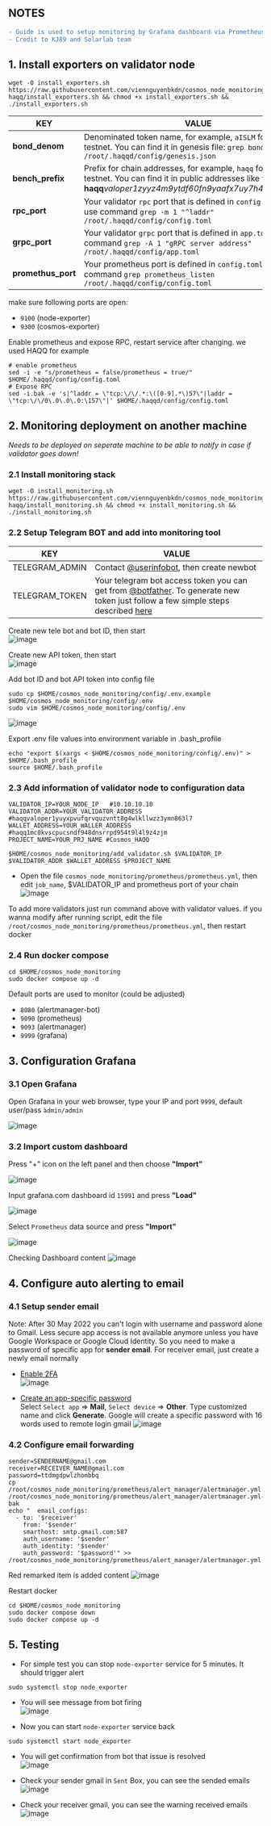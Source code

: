 ## NOTES
```diff
- Guide is used to setup monitoring by Grafana dashboard via Prometheus, also forwarding warning/error of your node to Telegram bot and your email
- Credit to KJ89 and Solarlab team 
```

## 1. Install exporters on validator node

```
wget -O install_exporters.sh https://raw.githubusercontent.com/viennguyenbkdn/cosmos_node_monitoring/monitor-haqq/install_exporters.sh && chmod +x install_exporters.sh && ./install_exporters.sh
```

| KEY |VALUE |
|---------------|-------------|
| **bond_denom** | Denominated token name, for example, `aISLM` for HAQQ testnet. You can find it in genesis file: `grep bond_denom /root/.haqqd/config/genesis.json`
| **bench_prefix** | Prefix for chain addresses, for example, `haqq` for HAQQ testnet. You can find it in public addresses like this **haqq**_valoper1zyyz4m9ytdf60fn9yaafx7uy7h463n7alv2ete_ |
| **rpc_port** | Your validator `rpc` port that is defined in `config.toml` file, use command `grep -m 1 "^laddr" /root/.haqqd/config/config.toml` |
| **grpc_port** | Your validator `grpc` port that is defined in `app.toml` file, use command `grep -A 1 "gRPC server address" /root/.haqqd/config/app.toml` |
| **promethus_port**| Your prometheus port is defined in `config.toml`, use command `grep prometheus_listen /root/.haqqd/config/config.toml`|

make sure following ports are open:
- `9100` (node-exporter)
- `9300` (cosmos-exporter)

Enable prometheus and expose RPC, restart service after changing. we used HAQQ for example
```
# enable prometheus
sed -i -e "s/prometheus = false/prometheus = true/" $HOME/.haqqd/config/config.toml
# Expose RPC
sed -i.bak -e 's|^laddr = \"tcp:\/\/.*:\([0-9].*\)57\"|laddr = \"tcp:\/\/0\.0\.0\.0:\157\"|' $HOME/.haqqd/config/config.toml
```

## 2. Monitoring deployment on another machine

_Needs to be deployed on seperate machine to be able to notify in case if validator goes down!_

### 2.1 Install monitoring stack
```
wget -O install_monitoring.sh https://raw.githubusercontent.com/viennguyenbkdn/cosmos_node_monitoring/monitor-haqq/install_monitoring.sh && chmod +x install_monitoring.sh && ./install_monitoring.sh
```
### 2.2 Setup Telegram BOT and add into monitoring tool

| KEY | VALUE |
|---------------|-------------|
| TELEGRAM_ADMIN | Contact [@userinfobot](https://t.me/userinfobot), then create newbot |
| TELEGRAM_TOKEN | Your telegram bot access token you can get from [@botfather](https://telegram.me/botfather). To generate new token just follow a few simple steps described [here](https://core.telegram.org/bots#6-botfather) | 

Create new tele bot and bot ID, then start   
![image](https://user-images.githubusercontent.com/91453629/189948098-abdd25fd-42cb-45e2-988d-8925565e6e31.png)

Create new API token, then start    
![image](https://user-images.githubusercontent.com/91453629/189949323-50cbfde7-8ef0-4d95-b6a2-7cf89a7182f8.png)

Add bot ID and bot API token into config file
```
sudo cp $HOME/cosmos_node_monitoring/config/.env.example $HOME/cosmos_node_monitoring/config/.env
sudo vim $HOME/cosmos_node_monitoring/config/.env
```
![image](https://user-images.githubusercontent.com/91453629/189950551-3a095dda-fac1-4ac5-a3d3-5ad094cbd352.png)

Export .env file values into environment variable in .bash_profile
```
echo "export $(xargs < $HOME/cosmos_node_monitoring/config/.env)" > $HOME/.bash_profile
source $HOME/.bash_profile
```

### 2.3 Add information of validator node to configuration data

```
VALIDATOR_IP=YOUR_NODE_IP   #10.10.10.10
VALIDATOR_ADDR=YOUR_VALIDATOR_ADDRESS  #haqqvaloper1yuyxpvufqrvquzvntt8g4wlkllwzz3ymn863l7 
WALLET_ADDRESS=YOUR_WALLER_ADDRESS #haqq1mc0kvscpucsndf948dnsrrpd954t9l4l9z4zjm
PROJECT_NAME=YOUR_PRJ_NAME #Cosmos_HAQQ

$HOME/cosmos_node_monitoring/add_validator.sh $VALIDATOR_IP $VALIDATOR_ADDR $WALLET_ADDRESS $PROJECT_NAME
```
- Open the file `cosmos_node_monitoring/prometheus/prometheus.yml`, then edit `job_name`, $VALIDATOR_IP and prometheus port of your chain
![image](https://user-images.githubusercontent.com/91453629/192156188-08da535f-fc42-4edd-96b3-1c639f410b49.png)

To add more validators just run command above with validator values. if you wanna modify after running script, edit the file `/root/cosmos_node_monitoring/prometheus/prometheus.yml`, then restart docker

### 2.4 Run docker compose
```
cd $HOME/cosmos_node_monitoring
sudo docker compose up -d
```

Default ports are used to monitor (could be adjusted)
- `8080` (alertmanager-bot)
- `9090` (prometheus)
- `9093` (alertmanager)
- `9999` (grafana)

## 3. Configuration Grafana

### 3.1 Open Grafana
Open Grafana in your web browser, type your IP and port `9999`, default user/pass `àdmin/admin`

![image](https://user-images.githubusercontent.com/50621007/160622455-09af4fbf-2efb-4afb-a8f8-57a2b247f705.png)

### 3.2 Import custom dashboard
Press "+" icon on the left panel and then choose **"Import"**

![image](https://user-images.githubusercontent.com/50621007/160622732-aa9fe887-823c-4586-9fad-4c2c7fdf5011.png)

Input grafana.com dashboard id `15991` and press **"Load"**

![image](https://user-images.githubusercontent.com/50621007/160625753-b9f11287-a3ba-4529-96f9-7c9113c6df3a.png)

Select `Prometheus` data source and press **"Import"**

![image](https://user-images.githubusercontent.com/50621007/160623287-0340acf8-2d30-47e7-8a3a-56295bea8a15.png)

Checking Dashboard content
![image](https://user-images.githubusercontent.com/91453629/189956896-26ef7bfa-2463-4e0f-beff-ddaf626a0a78.png)

## 4. Configure auto alerting to email
### 4.1 Setup sender email
Note: After 30 May 2022 you can't login with username and password alone to Gmail. Less secure app access is not available anymore unless you have Google Workspace or Google Cloud Identity. So you need to make a password of specific app for **sender email**. For receiver email, just create a newly email normally

- [Enable 2FA](https://myaccount.google.com/signinoptions/two-step-verification/enroll-welcome)   
![image](https://user-images.githubusercontent.com/91453629/189958581-04d9d6af-3fa3-4779-bc3d-f8a040669f06.png)


- [Create an app-specific password](https://myaccount.google.com/apppasswords)   
Select `Select app` => **Mail**, `Select device` => **Other**. Type customized name and click **Generate**. Google will create a specific password with 16 words used to remote login gmail
![image](https://user-images.githubusercontent.com/91453629/189959360-48256e6b-3413-4611-a805-4b05879e02a1.png)

### 4.2 Configure email forwarding

```
sender=SENDERNAME@gmail.com
receiver=RECEIVER_NAME@gmail.com
password=ttdmgdpwlzhombbq
cp /root/cosmos_node_monitoring/prometheus/alert_manager/alertmanager.yml /root/cosmos_node_monitoring/prometheus/alert_manager/alertmanager.yml-bak
echo "  email_configs:
  - to: '$receiver'
    from: '$sender'
    smarthost: smtp.gmail.com:587
    auth_username: '$sender'
    auth_identity: '$sender'
    auth_password: '$password'" >> /root/cosmos_node_monitoring/prometheus/alert_manager/alertmanager.yml
```
Red remarked item is added content
![image](https://user-images.githubusercontent.com/91453629/189962209-7d354693-2836-4b67-bda9-3537ced7081f.png)

Restart docker 
```
cd $HOME/cosmos_node_monitoring
sudo docker compose down
sudo docker compose up -d
```

## 5. Testing

- For simple test you can stop `node-exporter` service for 5 minutes. It should trigger alert
```
sudo systemctl stop node_exporter
```

- You will see message from bot firing  
![image](https://user-images.githubusercontent.com/91453629/189963025-73e6baba-6d36-4121-849c-b0d879e5a19a.png)

- Now you can start `node-exporter` service back
```
sudo systemctl start node_exporter
```

- You will get confirmation from bot that issue is resolved  
![image](https://user-images.githubusercontent.com/91453629/189963085-b548272e-b9bf-4845-b2d6-0d0afc6370f8.png)

- Check your sender gmail in `Sent` Box, you can see the sended emails  
![image](https://user-images.githubusercontent.com/91453629/189964036-d95927e3-53d9-45cd-8b98-34bd0b49fa39.png)

- Check your receiver gmail, you can see the warning received emails   
![image](https://user-images.githubusercontent.com/91453629/189964253-4a86874e-1bec-4e35-85d2-227323afa113.png)

